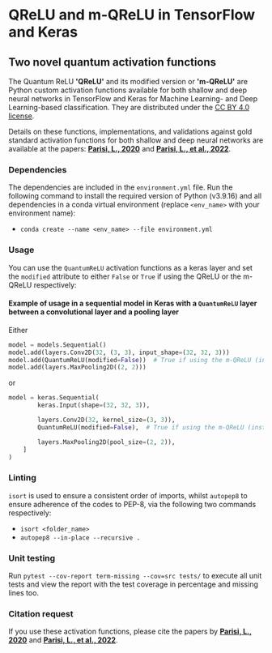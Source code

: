# QReLU and m-QReLU in TensorFlow and Keras
## Two novel quantum activation functions

The Quantum ReLU **'QReLU'** and its modified version or **'m-QReLU'** are Python custom activation functions available for both shallow and deep neural networks in TensorFlow and Keras for Machine Learning- and Deep Learning-based classification. They are distributed under the [CC BY 4.0 license](http://creativecommons.org/licenses/by/4.0/).

Details on these functions, implementations, and validations against gold standard activation functions for both shallow and deep neural networks are available at the papers: **[Parisi, L., 2020](https://arxiv.org/abs/2010.08031)** and **[Parisi, L., et al., 2022](https://www.sciencedirect.com/science/article/abs/pii/S0957417421012483)**. 


### Dependencies

The dependencies are included in the `environment.yml` file. 
Run the following command to install the required version of Python (v3.9.16) and all dependencies in a conda virtual 
environment (replace `<env_name>` with your environment name):

- `conda create --name <env_name> --file environment.yml`


### Usage

You can use the `QuantumReLU` activation functions as a keras layer and set the `modified` attribute to either `False` 
or `True` if using the QReLU or the m-QReLU respectively:

#### Example of usage in a sequential model in Keras with a `QuantumReLU` layer between a convolutional layer and a pooling layer

Either

```python
model = models.Sequential()
model.add(layers.Conv2D(32, (3, 3), input_shape=(32, 32, 3)))
model.add(QuantumReLU(modified=False))  # True if using the m-QReLU (instead of the QReLU)
model.add(layers.MaxPooling2D((2, 2)))
```

or

```python
model = keras.Sequential(
        keras.Input(shape=(32, 32, 3)),

        layers.Conv2D(32, kernel_size=(3, 3)),
        QuantumReLU(modified=False),  # True if using the m-QReLU (instead of the QReLU)

        layers.MaxPooling2D(pool_size=(2, 2)),
    ]
)
```

### Linting
`isort` is used to ensure a consistent order of imports, whilst `autopep8` to ensure adherence of the codes to PEP-8, 
via the following two commands respectively:

- `isort <folder_name>`
- `autopep8 --in-place --recursive .`

### Unit testing
Run `pytest --cov-report term-missing --cov=src tests/` to execute all unit tests and view the report with the test 
coverage in percentage and missing lines too.

### Citation request

If you use these activation functions, please cite the papers by **[Parisi, L., 2020](https://arxiv.org/abs/2010.08031)** and **[Parisi, L., et al., 2022](https://www.sciencedirect.com/science/article/abs/pii/S0957417421012483)**.
